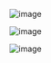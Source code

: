 

![image](https://user-images.githubusercontent.com/65653010/235273351-fa77f381-7765-42b1-a799-c982a5f20eeb.png)

![image](https://user-images.githubusercontent.com/65653010/235273301-b93eae39-95b4-419b-8803-4aed48fd1342.png)

![image](https://user-images.githubusercontent.com/65653010/235273502-1726ab10-c168-4d7f-8f5c-52a1b498ff9a.png)
